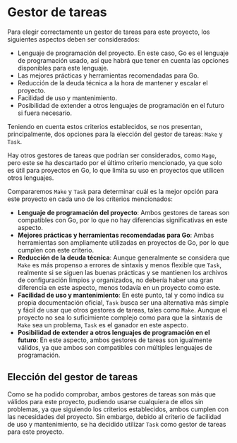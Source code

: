 # Gestor de tareas

Para elegir correctamente un gestor de tareas para este proyecto, los siguientes aspectos deben ser considerados:

- Lenguaje de programación del proyecto. En este caso, Go es el lenguaje de programación usado, así que habrá que tener en cuenta las opciones disponibles para este lenguaje.
- Las mejores prácticas y herramientas recomendadas para Go.
- Reducción de la deuda técnica a la hora de mantener y escalar el proyecto.
- Facilidad de uso y mantenimiento.
- Posibilidad de extender a otros lenguajes de programación en el futuro si fuera necesario.

Teniendo en cuenta estos criterios establecidos, se nos presentan, principalmente, dos opciones para la elección del gestor de tareas: `Make` y `Task`. 

Hay otros gestores de tareas que podrían ser considerados, como `Mage`, pero este se ha descartado por el último criterio mencionado, ya que solo es útil para proyectos en Go, lo que limita su uso en proyectos que utilicen otros lenguajes.

Compararemos `Make` y `Task` para determinar cuál es la mejor opción para este proyecto en cada uno de los criterios mencionados:

- **Lenguaje de programación del proyecto**: Ambos gestores de tareas son compatibles con Go, por lo que no hay diferencias significativas en este aspecto.
- **Mejores prácticas y herramientas recomendadas para Go**: Ambas herramientas son ampliamente utilizadas en proyectos de Go, por lo que cumplen con este criterio.
- **Reducción de la deuda técnica**: Aunque generalmente se considera que `Make` es más propenso a errores de sintaxis y menos flexible que `Task`, realmente si se siguen las buenas prácticas y se mantienen los archivos de configuración limpios y organizados, no debería haber una gran diferencia en este aspecto, menos todavía en un proyecto como este.
- **Facilidad de uso y mantenimiento**: En este punto, tal y como indica su propia documentación oficial, `Task` busca ser una alternativa más simple y fácil de usar que otros gestores de tareas, tales como `Make`. Aunque el proyecto no sea lo suficimiente complejo como para que la sintaxis de `Make` sea un problema, `Task` es el ganador en este aspecto.
- **Posibilidad de extender a otros lenguajes de programación en el futuro**: En este aspecto, ambos gestores de tareas son igualmente válidos, ya que ambos son compatibles con múltiples lenguajes de programación.

## Elección del gestor de tareas

Como se ha podido comprobar, ambos gestores de tareas son más que válidos para este proyecto, pudiendo usarse cualquiera de ellos sin problemas, ya que siguiendo los criterios establecidos, ambos cumplen con las necesidades del proyecto. Sin embargo, debido al criterio de facilidad de uso y mantenimiento, se ha decidido utilizar `Task` como gestor de tareas para este proyecto.